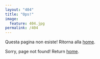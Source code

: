 ```yaml
---
layout: "404"
title: "Ops!"
image:
  feature: 404.jpg
permalink: /404
---  
```


Questa pagina non esiste! Ritorna alla [home](/).   

Sorry, page not found! Return [home](/en).
